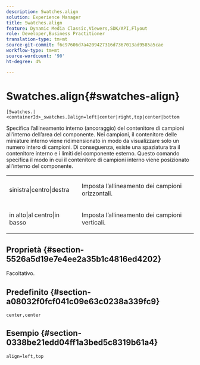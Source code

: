 ```yaml
---
description: Swatches.align
solution: Experience Manager
title: Swatches.align
feature: Dynamic Media Classic,Viewers,SDK/API,Flyout
role: Developer,Business Practitioner
translation-type: tm+mt
source-git-commit: f6c97606d7a4209427316d7367013ad9585a5cae
workflow-type: tm+mt
source-wordcount: '90'
ht-degree: 4%

---
```



# Swatches.align{#swatches-align}

`[Swatches.|<containerId>_swatches.]align=left|center|right,top|center|bottom`

Specifica l’allineamento interno (ancoraggio) del contenitore di campioni all’interno dell’area del componente. Nei campioni, il contenitore delle miniature interno viene ridimensionato in modo da visualizzare solo un numero intero di campioni. Di conseguenza, esiste una spaziatura tra il contenitore interno e i limiti del componente esterno. Questo comando specifica il modo in cui il contenitore di campioni interno viene posizionato all’interno del componente.

<table id="table_33CC037517964DA89EE0C005BB6B32BB"> 
 <tbody> 
  <tr> 
   <td colname="col1"> <p><span class="codeph"> sinistra|centro|destra</span> </p> </td> 
   <td colname="col2"> <p> Imposta l’allineamento dei campioni orizzontali. </p> </td> 
  </tr> 
  <tr> 
   <td colname="col1"> <p><span class="codeph"> in alto|al centro|in basso</span> </p> </td> 
   <td colname="col2"> <p> Imposta l’allineamento dei campioni verticali. </p> </td> 
  </tr> 
 </tbody> 
</table>

## Proprietà {#section-5526a5d19e7e4ee2a35b1c4816ed4202}

Facoltativo.

## Predefinito {#section-a08032f0fcf041c09e63c0238a339fc9}

`center,center`

## Esempio {#section-0338be21edd04ff1a3bed5c8319b61a4}

`align=left,top`
